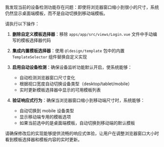 我发现当前的设备检测功能存在问题：即使将浏览器窗口缩小到很小的尺寸，系统仍然显示桌面端模板，而不是自动切换到移动端模板。

请执行以下操作：

1. **删除自定义模板选择器**：移除 `apps/app/src/views/Login.vue` 文件中手动编写的模板选择器代码

2. **集成内置模板选择器**：使用 `@ldesign/template` 包中的内置 `TemplateSelector` 组件替换自定义实现

3. **启用自动设备检测**：确保设备监听功能默认开启，使系统能够：

   - 自动检测浏览器窗口尺寸变化
   - 根据视口宽度自动切换设备类型（desktop/tablet/mobile）
   - 实时更新模板选择器中显示的可用模板列表

4. **验证响应式行为**：确保当浏览器窗口缩小到移动端尺寸时，系统能够：
   - 自动切换到 mobile 设备类型
   - 显示移动端专用的模板选项
   - 如果当前选中的是桌面端模板，自动切换到移动端的默认模板

请确保修改后的实现能够提供流畅的响应式体验，让用户在调整浏览器窗口大小时看到模板选择器和模板内容的实时更新。
